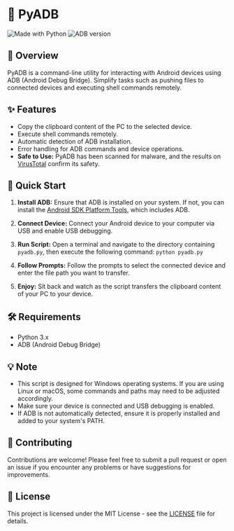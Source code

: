 # 📱 PyADB

![Made with Python](https://img.shields.io/badge/Made%20with-Python-blue.svg)
![ADB version](https://img.shields.io/badge/ADB%20version-Latest-brightgreen.svg)

## 🚀 Overview

PyADB is a command-line utility for interacting with Android devices using ADB (Android Debug Bridge). Simplify tasks such as pushing files to connected devices and executing shell commands remotely.

## ✨ Features

- Copy the clipboard content of the PC to the selected device.
- Execute shell commands remotely.
- Automatic detection of ADB installation.
- Error handling for ADB commands and device operations.
- **Safe to Use:** PyADB has been scanned for malware, and the results on [VirusTotal](https://www.virustotal.com/gui/file/f1cd3811c25154ade9e978303add8b8f6ce27b64b8b175bef526d320d163e949/detection) confirm its safety.

## 🚀 Quick Start

1. **Install ADB:** Ensure that ADB is installed on your system. If not, you can install the [Android SDK Platform Tools](https://developer.android.com/studio/releases/platform-tools), which includes ADB.

2. **Connect Device:** Connect your Android device to your computer via USB and enable USB debugging.

3. **Run Script:** Open a terminal and navigate to the directory containing `pyadb.py`, then execute the following command:
   `python pyadb.py`

4. **Follow Prompts:** Follow the prompts to select the connected device and enter the file path you want to transfer.

5. **Enjoy:** Sit back and watch as the script transfers the clipboard content of your PC to your device.

## 🛠️ Requirements

- Python 3.x
- ADB (Android Debug Bridge)

## 💡 Note

- This script is designed for Windows operating systems. If you are using Linux or macOS, some commands and paths may need to be adjusted accordingly.
- Make sure your device is connected and USB debugging is enabled.
- If ADB is not automatically detected, ensure it is properly installed and added to your system's PATH.

## 🤝 Contributing

Contributions are welcome! Please feel free to submit a pull request or open an issue if you encounter any problems or have suggestions for improvements.

## 📝 License

This project is licensed under the MIT License - see the [LICENSE](LICENSE) file for details.
